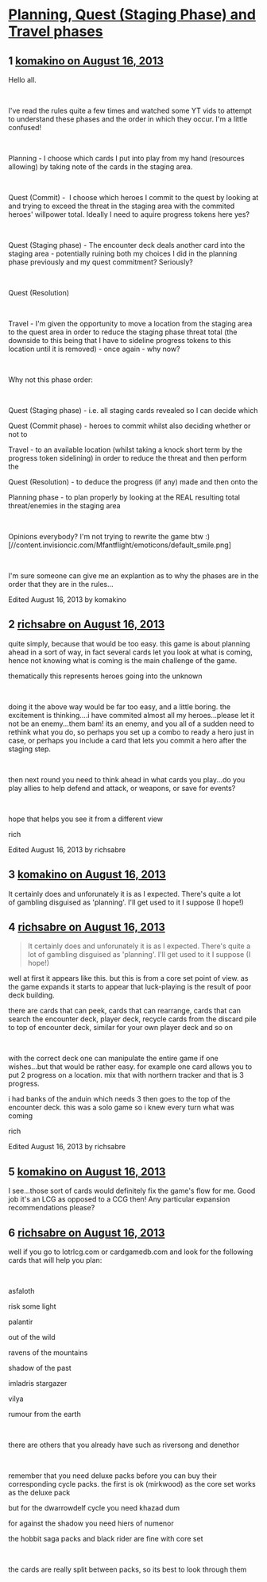 # [Planning, Quest (Staging Phase) and Travel phases](https://community.fantasyflightgames.com/topic/88593-planning-quest-staging-phase-and-travel-phases/)

## 1 [komakino on August 16, 2013](https://community.fantasyflightgames.com/topic/88593-planning-quest-staging-phase-and-travel-phases/?do=findComment&comment=841591)

Hello all.

 

I've read the rules quite a few times and watched some YT vids to attempt to understand these phases and the order in which they occur. I'm a little confused!

 

Planning - I choose which cards I put into play from my hand (resources allowing) by taking note of the cards in the staging area.

 

Quest (Commit) -  I choose which heroes I commit to the quest by looking at and trying to exceed the threat in the staging area with the commited heroes' willpower total. Ideally I need to aquire progress tokens here yes?

 

Quest (Staging phase) - The encounter deck deals another card into the staging area - potentially ruining both my choices I did in the planning phase previously and my quest commitment? Seriously?

 

Quest (Resolution)

 

Travel - I'm given the opportunity to move a location from the staging area to the quest area in order to reduce the staging phase threat total (the downside to this being that I have to sideline progress tokens to this location until it is removed) - once again - why now?

 

Why not this phase order:

 

Quest (Staging phase) - i.e. all staging cards revealed so I can decide which

Quest (Commit phase) - heroes to commit whilst also deciding whether or not to

Travel - to an available location (whilst taking a knock short term by the progress token sidelining) in order to reduce the threat and then perform the

Quest (Resolution) - to deduce the progress (if any) made and then onto the

Planning phase - to plan properly by looking at the REAL resulting total threat/enemies in the staging area

 

Opinions everybody? I'm not trying to rewrite the game btw :) [//content.invisioncic.com/Mfantflight/emoticons/default_smile.png]

 

I'm sure someone can give me an explantion as to why the phases are in the order that they are in the rules...

Edited August 16, 2013 by komakino

## 2 [richsabre on August 16, 2013](https://community.fantasyflightgames.com/topic/88593-planning-quest-staging-phase-and-travel-phases/?do=findComment&comment=841654)

quite simply, because that would be too easy. this game is about planning ahead in a sort of way, in fact several cards let you look at what is coming, hence not knowing what is coming is the main challenge of the game.

thematically this represents heroes going into the unknown

 

doing it the above way would be far too easy, and a little boring. the excitement is thinking....i have commited almost all my heroes...please let it not be an enemy...them bam! its an enemy, and you all of a sudden need to rethink what you do, so perhaps you set up a combo to ready a hero just in case, or perhaps you include a card that lets you commit a hero after the staging step.

 

then next round you need to think ahead in what cards you play...do you play allies to help defend and attack, or weapons, or save for events?

 

hope that helps you see it from a different view

rich

Edited August 16, 2013 by richsabre

## 3 [komakino on August 16, 2013](https://community.fantasyflightgames.com/topic/88593-planning-quest-staging-phase-and-travel-phases/?do=findComment&comment=841660)

It certainly does and unforunately it is as I expected. There's quite a lot of gambling disguised as 'planning'. I'll get used to it I suppose (I hope!)

## 4 [richsabre on August 16, 2013](https://community.fantasyflightgames.com/topic/88593-planning-quest-staging-phase-and-travel-phases/?do=findComment&comment=841663)

> It certainly does and unforunately it is as I expected. There's quite a lot of gambling disguised as 'planning'. I'll get used to it I suppose (I hope!)

well at first it appears like this. but this is from a core set point of view. as the game expands it starts to appear that luck-playing is the result of poor deck building.

there are cards that can peek, cards that can rearrange, cards that can search the encounter deck, player deck, recycle cards from the discard pile to top of encounter deck, similar for your own player deck and so on

 

with the correct deck one can manipulate the entire game if one wishes...but that would be rather easy. for example one card allows you to put 2 progress on a location. mix that with northern tracker and that is 3 progress.

i had banks of the anduin which needs 3 then goes to the top of the encounter deck. this was a solo game so i knew every turn what was coming

rich

Edited August 16, 2013 by richsabre

## 5 [komakino on August 16, 2013](https://community.fantasyflightgames.com/topic/88593-planning-quest-staging-phase-and-travel-phases/?do=findComment&comment=841667)

I see...those sort of cards would definitely fix the game's flow for me. Good job it's an LCG as opposed to a CCG then! Any particular expansion recommendations please?

## 6 [richsabre on August 16, 2013](https://community.fantasyflightgames.com/topic/88593-planning-quest-staging-phase-and-travel-phases/?do=findComment&comment=841668)

well if you go to lotrlcg.com or cardgamedb.com and look for the following cards that will help you plan:

 

asfaloth

risk some light

palantir

out of the wild

ravens of the mountains

shadow of the past

imladris stargazer

vilya

rumour from the earth

 

there are others that you already have such as riversong and denethor

 

remember that you need deluxe packs before you can buy their corresponding cycle packs. the first is ok (mirkwood) as the core set works as the deluxe pack

but for the dwarrowdelf cycle you need khazad dum

for against the shadow you need hiers of numenor

the hobbit saga packs and black rider are fine with core set

 

the cards are really split between packs, so its best to look through them

